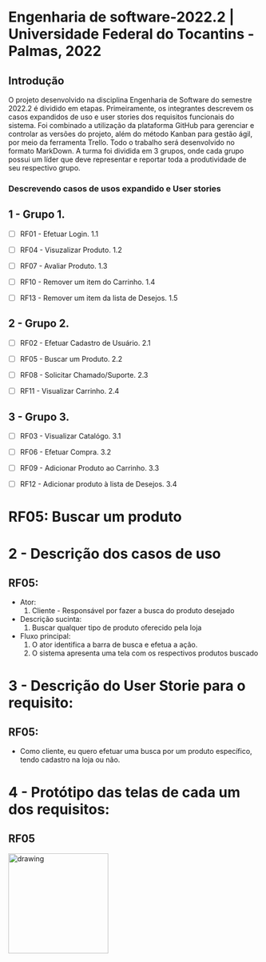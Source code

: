 # Engenharia de software-2022.2 | Universidade Federal do Tocantins - Palmas, 2022

## Introdução

O projeto desenvolvido na disciplina Engenharia de Software do semestre 2022.2 é dividido em etapas. Primeiramente, os integrantes descrevem os casos expandidos de uso e user stories dos requisitos funcionais do sistema. Foi combinado a utilização da plataforma GitHub para gerenciar e controlar as versões do projeto, além do método Kanban para gestão ágil, por meio da ferramenta Trello. Todo o trabalho será desenvolvido no formato MarkDown. A turma foi dividida em 3 grupos, onde cada grupo possui um líder que deve representar e reportar toda a produtividade de seu respectivo grupo.

### Descrevendo casos de usos expandido e User stories

## 1 - Grupo 1.

- [ ] RF01 - Efetuar Login. 1.1

- [ ] RF04 - Visuzalizar Produto. 1.2

- [ ] RF07 - Avaliar Produto. 1.3

- [ ] RF10 - Remover um item do Carrinho. 1.4

- [ ] RF13 - Remover um item da lista de Desejos. 1.5

## 2 - Grupo 2.

- [ ] RF02 - Efetuar Cadastro de Usuário. 2.1

- [ ] RF05 - Buscar um Produto. 2.2

- [ ] RF08 - Solicitar Chamado/Suporte. 2.3

- [ ] RF11 - Visualizar Carrinho. 2.4

## 3 - Grupo 3.

- [ ] RF03 - Visualizar Catalógo. 3.1

- [ ] RF06 - Efetuar Compra. 3.2

- [ ] RF09 - Adicionar Produto ao Carrinho. 3.3

- [ ] RF12 - Adicionar produto à lista de Desejos. 3.4

# RF05: Buscar um produto
 
# 2 - Descrição dos casos de uso
  ## RF05:
   * Ator:
      1. Cliente - Responsável por fazer a busca do produto desejado
   * Descrição sucinta:
      1. Buscar qualquer tipo de produto oferecido pela loja
   * Fluxo principal:
      1. O ator identifica a barra de busca e efetua a ação.
      2. O sistema apresenta uma tela com os respectivos produtos buscado
# 3 - Descrição do User Storie para o requisito:
  ## RF05: 
   * Como cliente, eu quero efetuar uma busca por um produto específico, tendo cadastro na loja ou não.
# 4 - Protótipo das telas de cada um dos requisitos:
  ## RF05

<img src="https://uploaddeimagens.com.br/images/004/032/329/full/Buscar....png?1663873519" alt="drawing" width="200"/> 

